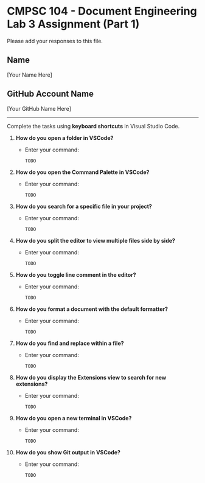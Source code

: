 
# CMPSC 104 - Document Engineering Lab 3 Assignment (Part 1)

Please add your responses to this file.

## Name
[Your Name Here]

## GitHub Account Name
[Your GitHub Name Here]

---

Complete the tasks using **keyboard shortcuts** in Visual Studio Code.

1. **How do you open a folder in VSCode?**
   - Enter your command:
     ```
     TODO
     ```

2. **How do you open the Command Palette in VSCode?**
   - Enter your command:
     ```
     TODO
     ```

3. **How do you search for a specific file in your project?**
   - Enter your command:
     ```
     TODO
     ```

4. **How do you split the editor to view multiple files side by side?**
   - Enter your command:
     ```
     TODO
     ```

5. **How do you toggle line comment in the editor?**
   - Enter your command:
     ```
     TODO
     ```

6. **How do you format a document with the default formatter?**
   - Enter your command:
     ```
     TODO
     ```

7. **How do you find and replace within a file?**
   - Enter your command:
     ```
     TODO
     ```

8. **How do you display the Extensions view to search for new extensions?**
   - Enter your command:
     ```
     TODO
     ```

9. **How do you open a new terminal in VSCode?**
   - Enter your command:
     ```
     TODO
     ```

10. **How do you show Git output in VSCode?**
    - Enter your command:
      ```
      TODO
      ```
